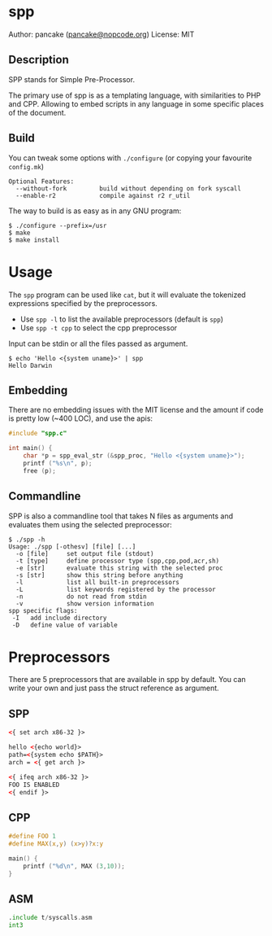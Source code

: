 spp
===

Author: pancake (pancake@nopcode.org)
License: MIT

Description
-----------
SPP stands for Simple Pre-Processor.

The primary use of spp is as a templating language, with
similarities to PHP and CPP. Allowing to embed scripts
in any language in some specific places of the document.

Build
-----

You can tweak some options with `./configure` (or copying your favourite `config.mk`)

```
Optional Features:
  --without-fork         build without depending on fork syscall
  --enable-r2            compile against r2 r_util
```

The way to build is as easy as in any GNU program:

```
$ ./configure --prefix=/usr
$ make
$ make install
```

Usage
=====

The `spp` program can be used like `cat`, but it will evaluate the
tokenized expressions specified by the preprocessors.

* Use `spp -l` to list the available preprocessors (default is `spp`)
* Use `spp -t cpp` to select the cpp preprocessor

Input can be stdin or all the files passed as argument.

```
$ echo 'Hello <{system uname}>' | spp
Hello Darwin
```

Embedding
---------

There are no embedding issues with the MIT license and the
amount if code is pretty low (~400 LOC), and use the apis:

```c
#include "spp.c"

int main() {
	char *p = spp_eval_str (&spp_proc, "Hello <{system uname}>");
	printf ("%s\n", p);
	free (p);
```

Commandline
-----------

SPP is also a commandline tool that takes N files as arguments and
evaluates them using the selected preprocessor:

```
$ ./spp -h
Usage: ./spp [-othesv] [file] [...]
  -o [file]     set output file (stdout)
  -t [type]     define processor type (spp,cpp,pod,acr,sh)
  -e [str]      evaluate this string with the selected proc
  -s [str]      show this string before anything
  -l            list all built-in preprocessors
  -L            list keywords registered by the processor
  -n            do not read from stdin
  -v            show version information
spp specific flags:
 -I   add include directory
 -D   define value of variable
```

Preprocessors
=============

There are 5 preprocessors that are available in spp by default.
You can write your own and just pass the struct reference as
argument.

SPP
---

```xml
<{ set arch x86-32 }>

hello <{echo world}>
path=<{system echo $PATH}>
arch = <{ get arch }>

<{ ifeq arch x86-32 }>
FOO IS ENABLED
<{ endif }>
```

CPP
---

```c
#define FOO 1
#define MAX(x,y) (x>y)?x:y

main() {
	printf ("%d\n", MAX (3,10));
}
```

ASM
---

```asm
.include t/syscalls.asm
int3
```
